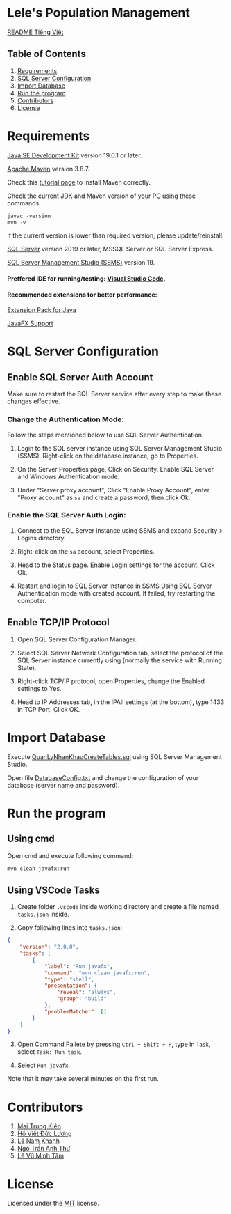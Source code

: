 # Lele's Population Management

[README Tiếng Việt](assets/README.md)

## Table of Contents

1. [Requirements](#requirements)
2. [SQL Server Configuration](#sql-server-configuration)
3. [Import Database](#import-database)
4. [Run the program](#run-the-program)
5. [Contributors](#contributors)
6. [License](#license)

# Requirements

[Java SE Development Kit](https://www.oracle.com/java/technologies/downloads/#jdk19-windows) version 19.0.1 or later.

[Apache Maven](https://maven.apache.org/download.cgi) version 3.8.7.

Check this [tutorial page](https://www.tutorialspoint.com/maven/maven_environment_setup.htm) to install Maven correctly.

Check the current JDK and Maven version of your PC using these commands:

```ps1
javac -version
mvn -v
```

if the current version is lower than required version, please update/reinstall.

[SQL Server](https://www.microsoft.com/en-us/sql-server/sql-server-downloads) version 2019 or later, MSSQL Server or SQL Server Express.

[SQL Server Management Studio (SSMS)](https://learn.microsoft.com/en-us/sql/ssms/download-sql-server-management-studio-ssms?view=sql-server-ver16) version 19.

#### Preffered IDE for running/testing: [Visual Studio Code](https://code.visualstudio.com/).

#### Recommended extensions for better performance:

[Extension Pack for Java](https://marketplace.visualstudio.com/items?itemName=vscjava.vscode-java-pack)

[JavaFX Support](https://marketplace.visualstudio.com/items?itemName=shrey150.javafx-support)

# SQL Server Configuration

## Enable SQL Server Auth Account

Make sure to restart the SQL Server service after every step to make these changes effective.

### Change the Authentication Mode:

Follow the steps mentioned below to use SQL Server Authentication.

1. Login to the SQL server instance using SQL Server Management Studio (SSMS). Right-click on the database instance, go to Properties.

2. On the Server Properties page, Click on Security. Enable SQL Server and Windows Authentication mode.

3. Under "Server proxy account", Click "Enable Proxy Account", enter "Proxy account" as `sa` and create a password, then click Ok.

### Enable the SQL Server Auth Login:

1. Connect to the SQL Server instance using SSMS and expand Security > Logins directory.

2. Right-click on the `sa` account, select Properties.

3. Head to the Status page. Enable Login settings for the account. Click Ok.

4. Restart and login to SQL Server Instance in SSMS Using SQL Server Authentication mode with created account. If failed, try restarting the computer.

## Enable TCP/IP Protocol

1. Open SQL Server Configuration Manager.

2. Select SQL Server Network Configuration tab, select the protocol of the SQL Server instance currently using (normally the service with Running State).

3. Right-click TCP/IP protocol, open Properties, change the Enabled settings to Yes.

4. Head to IP Addresses tab, in the IPAll settings (at the bottom), type 1433 in TCP Port. Click OK.

# Import Database

Execute [QuanLyNhanKhauCreateTables.sql](QuanLyNhanKhauCreateTables.sql) using SQL Server Management Studio.

Open file [DatabaseConfig.txt](DatabaseConfig.txt) and change the configuration of your database (server name and password).

# Run the program

## Using cmd

Open cmd and execute following command:

```ps1
mvn clean javafx:run
```

## Using VSCode Tasks

1. Create folder <code>.vscode</code> inside working directory and create a file named <code>tasks.json</code> inside.

2. Copy following lines into <code>tasks.json</code>:

```json
{
	"version": "2.0.0",
	"tasks": [
		{
			"label": "Run javafx",
			"command": "mvn clean javafx:run",
			"type": "shell",
			"presentation": {
				"reveal": "always",
				"group": "build"
			},
			"problemMatcher": []
		}
	]
}
```

3. Open Command Pallete by pressing `Ctrl + Shift + P`, type in `Task`, select `Task: Run task`.

4. Select `Run javafx`.

Note that it may take several minutes on the first run.

# Contributors

1. [Mai Trung Kiên](https://github.com/Asphode1)
2. [Hồ Viết Đức Lương](https://github.com/LuongHvd)
3. [Lê Nam Khánh](https://github.com/khanhkhanhlele)
4. [Ngô Trần Anh Thư](https://github.com/Chercher16)
5. [Lê Vũ Minh Tâm](https://github.com/levuminhtam2002)

# License

Licensed under the [MIT](LICENSE.md) license.
